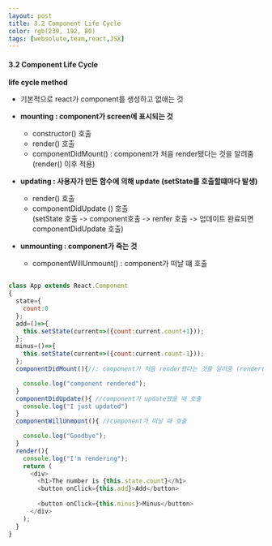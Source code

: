 ```yaml
---
layout: post
title: 3.2 Component Life Cycle
color: rgb(239, 192, 80)
tags: [websolute,team,react,JSX]
---
```


#### 3.2 Component Life Cycle


__life cycle method__
-  기본적으로 react가 component를 생성하고 없애는 것

- __mounting : component가 screen에 표시되는 것__
    - constructor() 호출 
    - render() 호출 
    - componentDidMount() : component가 처음 render됐다는 것을 알려줌 (render() 이후 적용)


- __updating : 사용자가 만든 함수에 의해 update (setState를 호출할떄마다 발생)__
    - render() 호출
    - componentDidUpdate ()  호출  
    (setState 호출 -> component호출  -> renfer 호출 -> 업데이트 완료되면 componentDidUpdate 호출)

- __unmounting : component가 죽는 것__
    - componentWillUnmount() : component가 떠날 떄 호출


```javascript

class App extends React.Component
{
  state={
    count:0
  };
  add=()=>{
    this.setState(current=>({count:current.count+1}));
  };
  minus=()=>{
    this.setState(current=>({count:current.count-1}));
  };
  componentDidMount(){//: component가 처음 render됐다는 것을 알려줌 (render() 이후 적용)

    console.log("component rendered");
  }
  componentDidUpdate(){ //component가 update됐을 때 호출
    console.log("I just updated")
  }
  componentWillUnmount(){ //component가 떠날 때 호출

    console.log("Goodbye");
  }
  render(){
    console.log("I'm rendering");
    return (
      <div>
        <h1>The number is {this.state.count}</h1>
        <button onClick={this.add}>Add</button>
        
        <button onClick={this.minus}>Minus</button>
      </div>
    );
  } 
}
```